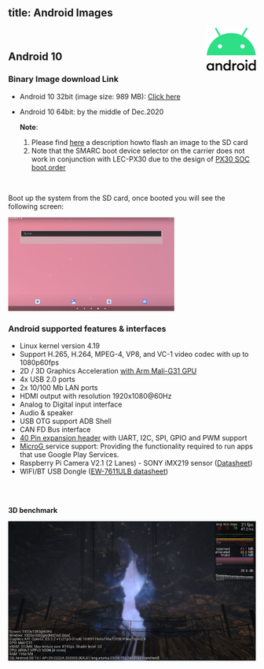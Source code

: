 title: Android Images
---

<img align="right" src="AndroidImages.assets/Android_logo_2019-1593412753766.png" />

<br>

## Android 10



### Binary Image download Link

* Android 10 32bit (image size: 989 MB): [Click here](https://hq0epm0west0us0storage.blob.core.windows.net/public/SMARC/LEC-PX30/Images/Android/LEC-PX30-IPI-SMARC_Android10_sdcard_2v6_20200916.zip)

* Android 10 64bit: by the middle of Dec.2020

  **Note**:

  1. Please find  [here](HowToFlashImage.html#To-Flash-the-Yocto-Android-Image) a description howto flash an image to the SD card
  2. Note that the SMARC boot device selector on the carrier does not work in conjunction with LEC-PX30 due to the design of [PX30 SOC boot order](PX30BootFlow.html)

<br>



Boot up the system from the SD card, once booted you will see the following screen:



<img src="AndroidImages.assets/Screenshot_20200608-082418.png" alt="Screenshot_20200608-082418" style="zoom: 33%;" />





### Android supported features & interfaces 

* Linux kernel version 4.19
* Support H.265, H.264, MPEG-4, VP8, and VC-1 video codec with up to 1080p60fps
* 2D / 3D Graphics Acceleration [with Arm Mali-G31 GPU](https://developer.arm.com/ip-products/graphics-and-multimedia/mali-gpus/mali-g31-gpu) 
* 4x USB 2.0 ports
* 2x 10/100 Mb LAN ports 
* HDMI output with resolution 1920x1080@60Hz
* Analog to Digital input interface
* Audio & speaker
* USB OTG support ADB Shell
* CAN FD Bus interface
* [40 Pin expansion header](UserInterfaces.html) with UART, I2C, SPI, GPIO and PWM support 
* [MicroG ](https://microg.org/) service support: Providing the functionality required to run apps that use Google Play Services.
* Raspberry Pi Camera V2.1 (2 Lanes) - SONY iMX219 sensor ([Datasheet](https://www.raspberrypi.org/documentation/hardware/camera/))  
* WIFI/BT USB Dongle ([EW-7611ULB datasheet](https://www.edimax.com/edimax/mw/cufiles/files/download/datasheet/EW-7611ULB_datasheet_English.pdf))

<br>

<br>

**3D benchmark**

![](AndroidImages.assets/benchmark-1594969675942.png)
